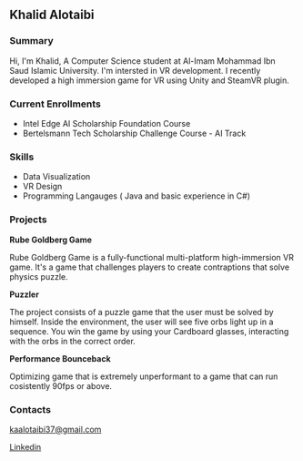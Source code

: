 ## Khalid Alotaibi

### Summary

Hi, I'm Khalid, A Computer Science student at Al-Imam Mohammad Ibn Saud Islamic University. I'm intersted in VR development. I recently developed a high immersion game for VR using Unity and SteamVR plugin.

### Current Enrollments

- Intel Edge AI Scholarship Foundation Course
- Bertelsmann Tech Scholarship Challenge Course - AI Track

### Skills

- Data Visualization
- VR Design
- Programming Langauges ( Java and basic experience in C#)

### Projects
 


**Rube Goldberg Game**

Rube Goldberg Game is a fully-functional multi-platform high-immersion VR game. It's a game that challenges players to create contraptions that solve physics puzzle.
 
  **Puzzler**

The project consists of a puzzle game that the user must be solved by himself. Inside the environment, the user will see five     orbs light up in a sequence. You win the game by using your Cardboard glasses, interacting with the orbs in the correct order.
 
  **Performance Bounceback**
 
 Optimizing game that is extremely unperformant to a game that can run cosistently 90fps or above.

### Contacts

<a href="mailto:kaalotaibi37@gmail.com">kaalotaibi37@gmail.com</a>

 [Linkedin](https://www.linkedin.com/in/khalidalotaibi37/) 



